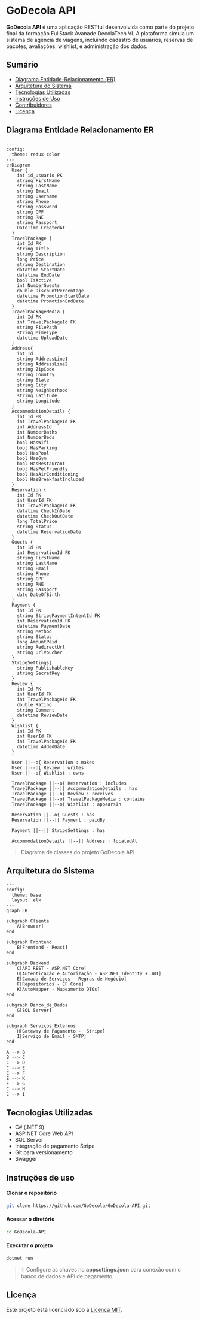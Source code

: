 # GoDecola API

**GoDecola API** é uma aplicação RESTful desenvolvida como parte do projeto final da formação FullStack Avanade DecolaTech VI. A plataforma simula um sistema de agência de viagens, incluindo cadastro de usuários, reservas de pacotes, avaliações, wishlist, e administração dos dados.


## Sumário

- [Diagrama Entidade-Relacionamento (ER)](#diagrama-entidade-relacionamento-er)
- [Arquitetura do Sistema](#arquitetura-do-sistema)
- [Tecnologias Utilizadas](#tecnologias-utilizadas)
- [Instruções de Uso](#instruções-de-uso)
- [Contribuidores](#contribuidores)
- [Licença](#licença)


## Diagrama Entidade Relacionamento ER

```mermaid
---
config:
  theme: redux-color
---
erDiagram
  User {
    int id_usuario PK
    string FirstName
    string LastName
    string Email
    string Username
    string Phone
    string Password
    string CPF
    string RNE
    string Passport
    DateTime CreatedAt
  }
  TravelPackage {
    int Id PK
    string Title
    string Description
    long Price
    string Destination
    datatime StartDate
    datatime EndDate
    bool IsActive
    int NumberGuests
    double DiscountPercentage
    datetime PromotionStartDate
    datetime PromotionEndDate
  }
  TravelPackageMedia {
    int Id PK
    int TravelPackageId FK
    string FilePath
    string MimeType
    datetime UploadDate
  }
  Address{
    int Id
    string AddressLine1
    string AddressLine2
    string ZipCode
    string Country
    string State
    string City
    string Neighborhood
    string Latitude
    string Longitude
  }
  AccommodationDetails {
    int Id PK
    int TravelPackageId FK
    int AddressId
    int NumberBaths
    int NumberBeds
    bool HasWifi
    bool HasParking
    bool HasPool
    bool HasGym
    bool HasRestaurant
    bool HasPetFriendly
    bool HasAirConditioning
    bool HasBreakfastIncluded
  }
  Reservation {
    int Id PK
    int UserId FK
    int TravelPackageId FK
    datatime CheckInDate
    datatime CheckOutDate
    long TotalPrice
    string Status
    datetime ReservationDate
  }
  Guests {
    int Id PK
    int ReservationId FK
    string FirstName
    string LastName
    string Email
    string Phone
    string CPF
    string RNE
    string Passport
    date DateOfBirth
  }
  Payment {
    int Id PK
    string StripePaymentIntentId FK
    int ReservationId FK
    datetime PaymentDate
    string Method
    string Status
    long AmountPaid
    string RedirectUrl
    string UrlVoucher
  }
  StripeSettings{
    string PublishableKey
    string SecretKey
  }
  Review {
    int Id PK
    int UserId FK
    int TravelPackageId FK
    double Rating
    string Comment
    datetime ReviewDate
  }
  Wishlist {
    int Id PK
    int UserId FK
    int TravelPackageId FK
    datetime AddedDate
  }

  User ||--o{ Reservation : makes
  User ||--o{ Review : writes
  User ||--o{ Wishlist : owns

  TravelPackage ||--o{ Reservation : includes
  TravelPackage ||--|| AccommodationDetails : has
  TravelPackage ||--o{ Review : receives
  TravelPackage ||--o{ TravelPackageMedia : contains
  TravelPackage ||--o{ Wishlist : appearsIn

  Reservation ||--o{ Guests : has
  Reservation ||--|| Payment : paidBy

  Payment ||--|| StripeSettings : has

  AccommodationDetails ||--|| Address : locatedAt
```

> Diagrama de classes do projeto GoDecola API

## Arquitetura do Sistema

```mermaid
---
config:
  theme: base
  layout: elk
---
graph LR

subgraph Cliente
    A[Browser]
end

subgraph Frontend
    B[Frontend - React]
end

subgraph Backend
    C[API REST - ASP.NET Core]
    D[Autenticação e Autorização - ASP.NET Identity + JWT] 
    E[Camada de Serviços - Regras de Negócio]
    F[Repositórios - EF Core]
    K[AutoMapper - Mapeamento DTOs]
end

subgraph Banco_de_Dados
    G[SQL Server]
end

subgraph Serviços_Externos
    H[Gateway de Pagamento -  Stripe]
    I[Serviço de Email - SMTP]
end

A --> B
B --> C
C --> D
C --> E
E --> F
E --> K
F --> G
C --> H
C --> I
```

## Tecnologias Utilizadas

- C# (.NET 9)
- ASP.NET Core Web API
- SQL Server
- Integração de pagamento Stripe
- Git para versionamento
- Swagger

## Instruções de uso

#### Clonar o repositório
``` bash
git clone https://github.com/GoDecola/GoDecola-API.git 
```
#### Acessar o diretório
``` bash
cd GoDecola-API
```
#### Executar o projeto
```bash
dotnet run
```
> 💡 Configure as chaves no **appsettings.json** para conexão com o banco de dados e API de pagamento.

## Licença
Este projeto está licenciado sob a [Licença MIT](LICENSE).
